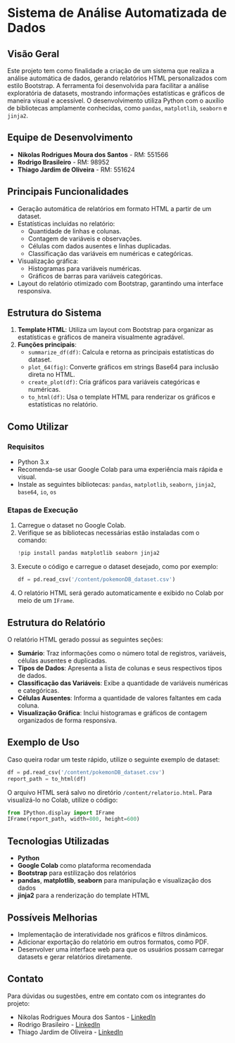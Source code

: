 # Sistema de Análise Automatizada de Dados

## Visão Geral
Este projeto tem como finalidade a criação de um sistema que realiza a análise automática de dados, gerando relatórios HTML personalizados com estilo Bootstrap. A ferramenta foi desenvolvida para facilitar a análise exploratória de datasets, mostrando informações estatísticas e gráficos de maneira visual e acessível. O desenvolvimento utiliza Python com o auxílio de bibliotecas amplamente conhecidas, como `pandas`, `matplotlib`, `seaborn` e `jinja2`.

## Equipe de Desenvolvimento
- **Nikolas Rodrigues Moura dos Santos** - RM: 551566
- **Rodrigo Brasileiro** - RM: 98952
- **Thiago Jardim de Oliveira** - RM: 551624

## Principais Funcionalidades
- Geração automática de relatórios em formato HTML a partir de um dataset.
- Estatísticas incluídas no relatório:
  - Quantidade de linhas e colunas.
  - Contagem de variáveis e observações.
  - Células com dados ausentes e linhas duplicadas.
  - Classificação das variáveis em numéricas e categóricas.
- Visualização gráfica:
  - Histogramas para variáveis numéricas.
  - Gráficos de barras para variáveis categóricas.
- Layout do relatório otimizado com Bootstrap, garantindo uma interface responsiva.

## Estrutura do Sistema
1. **Template HTML**: Utiliza um layout com Bootstrap para organizar as estatísticas e gráficos de maneira visualmente agradável.
2. **Funções principais**:
   - `summarize_df(df)`: Calcula e retorna as principais estatísticas do dataset.
   - `plot_64(fig)`: Converte gráficos em strings Base64 para inclusão direta no HTML.
   - `create_plot(df)`: Cria gráficos para variáveis categóricas e numéricas.
   - `to_html(df)`: Usa o template HTML para renderizar os gráficos e estatísticas no relatório.

## Como Utilizar

### Requisitos
- Python 3.x
- Recomenda-se usar Google Colab para uma experiência mais rápida e visual.
- Instale as seguintes bibliotecas: `pandas`, `matplotlib`, `seaborn`, `jinja2`, `base64`, `io`, `os`

### Etapas de Execução
1. Carregue o dataset no Google Colab.
2. Verifique se as bibliotecas necessárias estão instaladas com o comando:
   ```python
   !pip install pandas matplotlib seaborn jinja2
   ```
3. Execute o código e carregue o dataset desejado, como por exemplo:
   ```python
   df = pd.read_csv('/content/pokemonDB_dataset.csv')
   ```
4. O relatório HTML será gerado automaticamente e exibido no Colab por meio de um `IFrame`.

## Estrutura do Relatório
O relatório HTML gerado possui as seguintes seções:
- **Sumário**: Traz informações como o número total de registros, variáveis, células ausentes e duplicadas.
- **Tipos de Dados**: Apresenta a lista de colunas e seus respectivos tipos de dados.
- **Classificação das Variáveis**: Exibe a quantidade de variáveis numéricas e categóricas.
- **Células Ausentes**: Informa a quantidade de valores faltantes em cada coluna.
- **Visualização Gráfica**: Inclui histogramas e gráficos de contagem organizados de forma responsiva.

## Exemplo de Uso
Caso queira rodar um teste rápido, utilize o seguinte exemplo de dataset:
```python
df = pd.read_csv('/content/pokemonDB_dataset.csv')
report_path = to_html(df)
```

O arquivo HTML será salvo no diretório `/content/relatorio.html`. Para visualizá-lo no Colab, utilize o código:
```python
from IPython.display import IFrame
IFrame(report_path, width=800, height=600)
```

## Tecnologias Utilizadas
- **Python**
- **Google Colab** como plataforma recomendada
- **Bootstrap** para estilização dos relatórios
- **pandas**, **matplotlib**, **seaborn** para manipulação e visualização dos dados
- **jinja2** para a renderização do template HTML

## Possíveis Melhorias
- Implementação de interatividade nos gráficos e filtros dinâmicos.
- Adicionar exportação do relatório em outros formatos, como PDF.
- Desenvolver uma interface web para que os usuários possam carregar datasets e gerar relatórios diretamente.

## Contato
Para dúvidas ou sugestões, entre em contato com os integrantes do projeto:
- Nikolas Rodrigues Moura dos Santos - [LinkedIn](www.linkedin.com/in/nikolas-dos-santos-2a325a21a)
- Rodrigo Brasileiro - [LinkedIn](https://www.linkedin.com/in/rodrigo-brasileiro-54031b249/)
- Thiago Jardim de Oliveira - [LinkedIn](https://www.linkedin.com/in/thiago-jardim-490164298/)